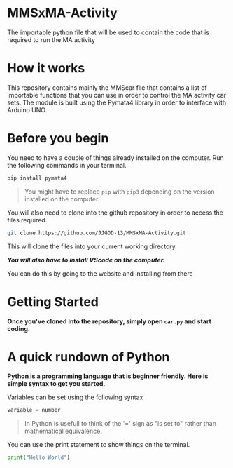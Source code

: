 # MMSxMA-Activity
The importable python file that will be used to contain the code that is required to run the MA activity

# How it works

This repository contains mainly the MMScar file that contains a list of importable functions that you can use in order to control the MA activity car sets. The module is built using the Pymata4 library in order to interface with Arduino UNO.

# Before you begin

You need to have a couple of things already installed on the computer.
Run the following commands in your terminal.

```bash
pip install pymata4
```
>You might have to replace `pip` with `pip3` depending on the version installed on the computer.

You will also need to clone into the github repository in order to access the files required.

```bash
git clone https://github.com/JJGOD-13/MMSxMA-Activity.git
```

This will clone the files into your current working directory.

 ***You will also have to install VScode on the computer.***

You can do this by going to the website and installing from there

# Getting Started
 
**Once you've cloned into the repository, simply open `car.py` and start coding.**

# A quick rundown of Python

**Python is a programming language that is beginner friendly. Here is simple syntax to get you started.**

 Variables can be set using the following syntax

 ```python
 variable = number
 ```
 > In Python is usefull to think of the '=' sign as "is set to" rather than mathematical equivalence.

 You can use the print statement to show things on the terminal.
 ```python
 print("Hello World")
 ```

 
